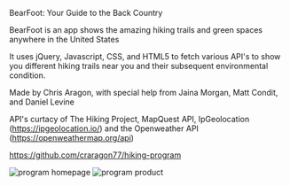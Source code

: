 BearFoot:
Your Guide to the Back Country

BearFoot is an app shows the amazing hiking trails and green spaces anywhere in the United States

It uses jQuery, Javascript, CSS, and HTML5 to fetch various API's to show you different hiking trails near you and their subsequent environmental condition.

Made by Chris Aragon, with special help from Jaina Morgan, Matt Condit, and Daniel Levine

API's curtacy of The Hiking Project, MapQuest API, IpGeolocation (https://ipgeolocation.io/) and the Openweather API (https://openweathermap.org/api)

https://github.com/craragon77/hiking-program

<img src="program-homepage" alt="program homepage">

<img src="program-product" alt="program product">